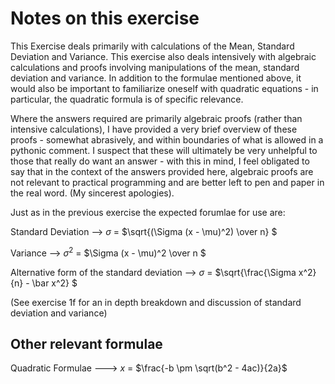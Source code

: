 # Notes on this exercise

This Exercise deals primarily with calculations of the Mean, Standard Deviation and Variance. 
This exercise also deals intensively with algebraic calculations and proofs involving manipulations of the mean, standard deviation and variance. In addition to the
formulae mentioned above, it would also be important to familiarize oneself with quadratic equations - in particular, the quadratic formula is of specific relevance.

Where the answers required are primarily algebraic proofs (rather than intensive calculations), I have provided a very brief overview of these proofs - somewhat abrasively, and within boundaries of what is allowed in a pythonic comment. I suspect that these will ultimately be very unhelpful to those that really do want an answer - with this in mind, I feel obligated to say that in the context of the answers provided here, algebraic proofs are not relevant to practical programming and are better left to pen and paper in the real word. (My sincerest apologies).

Just as in the previous exercise the expected forumlae for use are:

Standard Deviation --> $\sigma$ = $\sqrt{(\Sigma (x - \mu)^2) \over n} $

Variance --> $\sigma^2$ = $\Sigma (x - \mu)^2 \over n $

Alternative form of the standard deviation --> $\sigma$ = $\sqrt{\frac{\Sigma x^2}{n} - \bar x^2} $

(See exercise 1f for an in depth breakdown and discussion of standard deviation and variance)

## Other relevant formulae

Quadratic Formulae ---> $x$ = $\frac{-b \pm \sqrt(b^2 - 4ac)}{2a}$ 

